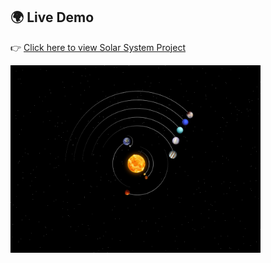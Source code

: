 ## 🌍 Live Demo

👉 [Click here to view Solar System Project](https://shiyan0x.github.io/solar-system/)


<img src="images/screenshot.png" alt="Solar System Screenshot" width="400" height="300">

